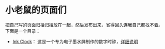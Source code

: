 小老鼠的页面们
===

把自己写的页面归拾归拾放在一起，然后发布出来，省得回头连我自己都找不着。下面是一个目录：

* [Ink Clock](https://pages.izyx.xyz/ink-clock/)： 这是一个专为电子墨水屏制作的数字时钟，[详细说明](/ink-clock/readme.md)